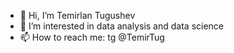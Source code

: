 - 👋 Hi, I’m Temirlan Tugushev
- 👀 I’m interested in data analysis and data science
- 📫 How to reach me: tg @TemirTug

<!---
TemirTug/TemirTug is a ✨ special ✨ repository because its `README.md` (this file) appears on your GitHub profile.
You can click the Preview link to take a look at your changes.
--->

